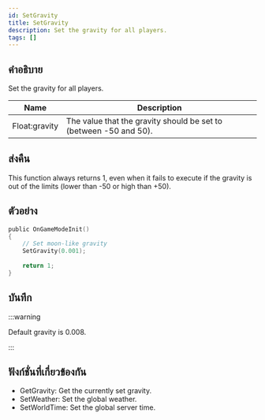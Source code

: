 ```yaml
---
id: SetGravity
title: SetGravity
description: Set the gravity for all players.
tags: []
---
```


## คำอธิบาย

Set the gravity for all players.

| Name          | Description                                                       |
| ------------- | ----------------------------------------------------------------- |
| Float:gravity | The value that the gravity should be set to (between -50 and 50). |

## ส่งคืน

This function always returns 1, even when it fails to execute if the gravity is out of the limits (lower than -50 or high than +50).

## ตัวอย่าง

```c
public OnGameModeInit()
{
    // Set moon-like gravity
    SetGravity(0.001);
 
    return 1;
}
```

## บันทึก

:::warning

Default gravity is 0.008.

:::

## ฟังก์ชั่นที่เกี่ยวข้องกัน

- GetGravity: Get the currently set gravity.
- SetWeather: Set the global weather.
- SetWorldTime: Set the global server time.
